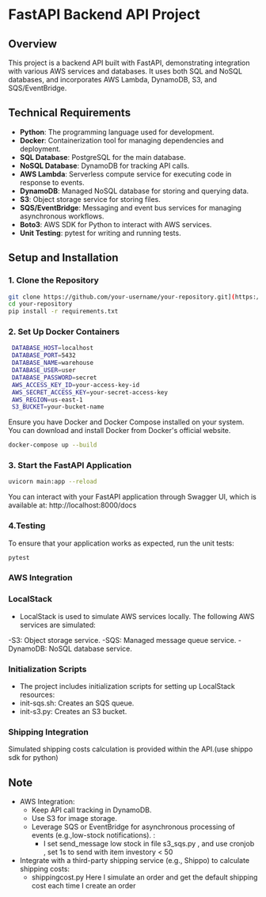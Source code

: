 # FastAPI Backend API Project

## Overview

This project is a backend API built with FastAPI, demonstrating integration with various AWS services and databases. It uses both SQL and NoSQL databases, and incorporates AWS Lambda, DynamoDB, S3, and SQS/EventBridge.

## Technical Requirements

- **Python**: The programming language used for development.
- **Docker**: Containerization tool for managing dependencies and deployment.
- **SQL Database**: PostgreSQL for the main database.
- **NoSQL Database**: DynamoDB for tracking API calls.
- **AWS Lambda**: Serverless compute service for executing code in response to events.
- **DynamoDB**: Managed NoSQL database for storing and querying data.
- **S3**: Object storage service for storing files.
- **SQS/EventBridge**: Messaging and event bus services for managing asynchronous workflows.
- **Boto3**: AWS SDK for Python to interact with AWS services.
- **Unit Testing**: pytest for writing and running tests.

## Setup and Installation

### 1. **Clone the Repository**
 ```bash
git clone https://github.com/your-username/your-repository.git](https://github.com/PhungGiaHao/ManagerProduct.git)
cd your-repository
pip install -r requirements.txt
```
### 2. **Set Up Docker Containers**

 ```bash
  DATABASE_HOST=localhost
  DATABASE_PORT=5432
  DATABASE_NAME=warehouse
  DATABASE_USER=user
  DATABASE_PASSWORD=secret
  AWS_ACCESS_KEY_ID=your-access-key-id
  AWS_SECRET_ACCESS_KEY=your-secret-access-key
  AWS_REGION=us-east-1
  S3_BUCKET=your-bucket-name
  ```
Ensure you have Docker and Docker Compose installed on your system. You can download and install Docker from Docker's official website.
```bash 
docker-compose up --build
```

### 3. **Start the FastAPI Application**

```bash 
uvicorn main:app --reload
```
You can interact with your FastAPI application through Swagger UI, which is available at:
http://localhost:8000/docs
### **4.Testing**
To ensure that your application works as expected, run the unit tests:
```bash 
pytest
```

### **AWS Integration**
### LocalStack
- LocalStack is used to simulate AWS services locally. The following AWS services are simulated:

-S3: Object storage service.
-SQS: Managed message queue service.
-DynamoDB: NoSQL database service.
### Initialization Scripts
- The project includes initialization scripts for setting up LocalStack resources:
- init-sqs.sh: Creates an SQS queue.
- init-s3.py: Creates an S3 bucket.

### Shipping Integration
Simulated shipping costs calculation is provided within the API.(use shippo sdk for python) 



## Note 
 - AWS Integration:
   - Keep API call tracking in DynamoDB.
   - Use S3 for image storage.
   - Leverage SQS or EventBridge for asynchronous processing of events (e.g.,low-stock notifications). : 
     - I set send_message low stock in file s3_sqs.py , and use cronjob , set 1s to send with item investory < 50
  - Integrate with a third-party shipping service (e.g., Shippo) to calculate shipping costs: 
     - shippingcost.py Here I simulate an order and get the default shipping cost each time I create an order










